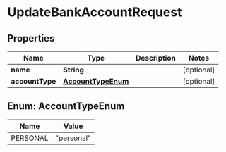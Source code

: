 

# UpdateBankAccountRequest


## Properties

| Name | Type | Description | Notes |
|------------ | ------------- | ------------- | -------------|
|**name** | **String** |  |  [optional] |
|**accountType** | [**AccountTypeEnum**](#AccountTypeEnum) |  |  [optional] |



## Enum: AccountTypeEnum

| Name | Value |
|---- | -----|
| PERSONAL | &quot;personal&quot; |



